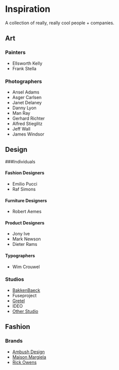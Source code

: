 # Inspiration
A collection of really, really cool people + companies. 

## Art
### Painters
- Ellsworth Kelly
- Frank Stella

### Photographers
- Ansel Adams
- Asger Carlsen
- Janet Delaney
- Danny Lyon
- Man Ray
- Gerhard Richter
- Alfred Stieglitz
- Jeff Wall
- James Windsor


## Design 
###Individuals
#### Fashion Designers
- Emilio Pucci
- Raf Simons

#### Furniture Designers
- Robert Aemes

#### Product Designers
- Jony Ive
- Mark Newson
- Dieter Rams

#### Typographers
- Wim Crouwel

### Studios
- [BakkenBaeck](https://bakkenbaeck.com/)
- Fuseproject
- [Gretel](http://gretelny.com/)
- IDEO
- [Other Studio](http://www.other-studio.com/)


## Fashion
### Brands
- [Ambush Design](http://www.ambushdesign.com/)
- [Maison Margiela](http://www.maisonmargiela.com/)
- [Rick Owens](https://www.rickowens.eu/en/US)

